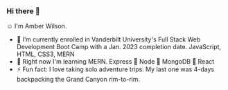 ### Hi there 👋
:relaxed: I'm Amber Wilson.
- :dizzy: I’m currently enrolled in Vanderbilt University's Full Stack Web Development Boot Camp with a Jan. 2023 completion date. JavaScript, HTML, CSS3, MERN
- :dart: Right now I'm learning MERN. Express :hammer: Node :hammer: MongoDB :hammer: React
- ⚡ Fun fact: I love taking solo adventure trips. My last one was 4-days backpacking the Grand Canyon rim-to-rim.
<!--
**awil414/awil414** is a ✨ _special_ ✨ repository because its `README.md` (this file) appears on your GitHub profile.

Here are some ideas to get you started:


- 👯 I’m looking to collaborate on ...
- 🤔 I’m looking for help with ...
- 💬 Ask me about ...
- 📫 How to reach me: ...
- 😄 Pronouns: ...

-->

